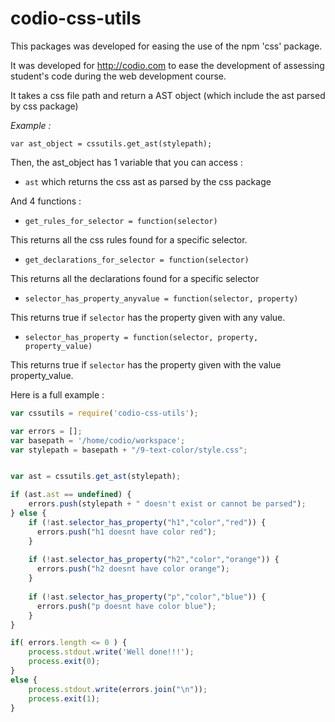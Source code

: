 # codio-css-utils

This packages was developed for easing the use of the npm 'css' package.

It was developed for http://codio.com to ease the development of assessing student's code during the web development course.

It takes a css file path and return a AST object (which include the ast parsed by css package)

*Example :*

`var ast_object = cssutils.get_ast(stylepath);`

Then, the ast_object has 1 variable that you can access :

- `ast` which returns the css ast as parsed by the css package

And 4 functions :

 - `get_rules_for_selector = function(selector)`

This returns all the css rules found for a specific selector.

 - `get_declarations_for_selector = function(selector)`

This returns all the declarations found for a specific selector

 - `selector_has_property_anyvalue = function(selector, property)`

This returns true if `selector` has the property given with any value.

 - `selector_has_property = function(selector, property, property_value)`

This returns true if `selector` has the property given with the value property_value.

Here is a full example :



```js
var cssutils = require('codio-css-utils');

var errors = [];
var basepath = '/home/codio/workspace';
var stylepath = basepath + "/9-text-color/style.css";


var ast = cssutils.get_ast(stylepath);

if (ast.ast == undefined) {
    errors.push(stylepath + " doesn't exist or cannot be parsed");   
} else {
    if (!ast.selector_has_property("h1","color","red")) {
      errors.push("h1 doesnt have color red");
    }
  
    if (!ast.selector_has_property("h2","color","orange")) {
      errors.push("h2 doesnt have color orange");
    }
  
    if (!ast.selector_has_property("p","color","blue")) {
      errors.push("p doesnt have color blue");
    }
}

if( errors.length <= 0 ) {
    process.stdout.write('Well done!!!');
    process.exit(0);
}
else {
    process.stdout.write(errors.join("\n"));
    process.exit(1);
}
```